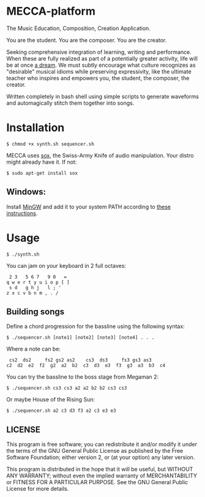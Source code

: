# MECCA-platform
The Music Education, Composition, Creation Application.

You are the student.
You are the composer.
You are the creator.

Seeking comprehensive integration of learning, writing and performance. When these are fully realized as part of a potentially greater activity, life will be at once [a dream](https://www.youtube.com/watch?v=0TgrorCZg80). We must subtly encourage what culture recognizes as "desirable" musical idioms while preserving expressivity, like the ultimate teacher who inspires and empowers you, the student, the composer, the creator.

Written completely in bash shell using simple scripts to generate waveforms and automagically stitch them together into songs.

# Installation

    $ chmod +x synth.sh sequencer.sh
    
MECCA uses [sox](http://sox.sourceforge.net/), the Swiss-Army Knife of audio manipulation. Your distro might already have it.
If not:

    $ sudo apt-get install sox

## Windows:

Install [MinGW](http://www.mingw.org/) and add it to your system PATH according to [these instructions](http://www.computerhope.com/issues/ch000549.htm).

# Usage
    
    $ ./synth.sh
    
You can jam on your keyboard in 2 full octaves:

     2 3   5 6 7   9 0   =   
    q w e r t y u i o p [ ]
     s d   g h j   l ; '
    z x c v b n m , . /


## Building songs
    
Define a chord progression for the bassline using the following syntax:

    $ ./sequencer.sh [note1] [note2] [note3] [note4] . . .
    
Where a note can be:

     cs2  ds2     fs2 gs2 as2    cs3  ds3     fs3 gs3 as3
    c2  d2  e2  f2  g2  a2  b2  c3  d3  e3  f3  g3  a3  b3  c4
    

You can try the bassline to the boss stage from Megaman 2:

    $ ./sequencer.sh cs3 cs3 a2 a2 b2 b2 cs3 cs3
    
Or maybe House of the Rising Sun:

    $ ./sequencer.sh a2 c3 d3 f3 a2 c3 e3 e3



## LICENSE

This program is free software; you can redistribute it and/or modify it under the terms of the GNU General Public License as published by the Free Software Foundation; either version 2, or (at your option) any later version.

This program is distributed in the hope that it will be useful, but WITHOUT ANY WARRANTY; without even the implied warranty of MERCHANTABILITY or FITNESS FOR A PARTICULAR PURPOSE. See the GNU General Public License for more details.
